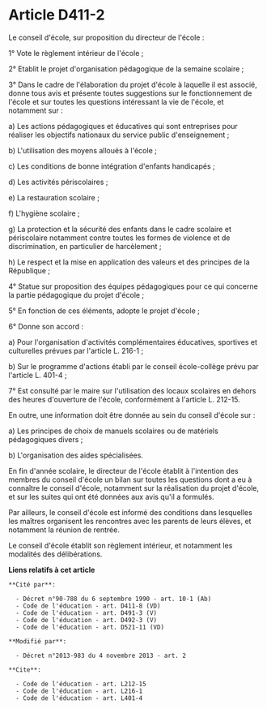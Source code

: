 # Article D411-2

Le conseil d'école, sur proposition du directeur de l'école : 

1° Vote le règlement intérieur de l'école ; 

2° Etablit le projet d'organisation pédagogique de la semaine scolaire ; 

3° Dans le cadre de l'élaboration du projet d'école à laquelle il est associé, donne tous avis et présente toutes suggestions
sur le fonctionnement de l'école et sur toutes les questions intéressant la vie de l'école, et notamment sur : 

a) Les actions pédagogiques et éducatives qui sont entreprises pour réaliser les objectifs nationaux du service public
d'enseignement ; 

b) L'utilisation des moyens alloués à l'école ; 

c) Les conditions de bonne intégration d'enfants handicapés ; 

d) Les activités périscolaires ; 

e) La restauration scolaire ; 

f) L'hygiène scolaire ; 

g) La protection et la sécurité des enfants dans le cadre scolaire et périscolaire notamment contre toutes les formes de
violence et de discrimination, en particulier de harcèlement ; 

h) Le respect et la mise en application des valeurs et des principes de la République ; 

4° Statue sur proposition des équipes pédagogiques pour ce qui concerne la partie pédagogique du projet d'école ; 

5° En fonction de ces éléments, adopte le projet d'école ; 

6° Donne son accord : 

a) Pour l'organisation d'activités complémentaires éducatives, sportives et culturelles prévues par l'article L. 216-1 ; 

b) Sur le programme d'actions établi par le conseil école-collège prévu par l'article L. 401-4 ; 

7° Est consulté par le maire sur l'utilisation des locaux scolaires en dehors des heures d'ouverture de l'école, conformément
à l'article L. 212-15. 

En outre, une information doit être donnée au sein du conseil d'école sur : 

a) Les principes de choix de manuels scolaires ou de matériels pédagogiques divers ; 

b) L'organisation des aides spécialisées. 

En fin d'année scolaire, le directeur de l'école établit à l'intention des membres du conseil d'école un bilan sur toutes les
questions dont a eu à connaître le conseil d'école, notamment sur la réalisation du projet d'école, et sur les suites qui ont
été données aux avis qu'il a formulés. 

Par ailleurs, le conseil d'école est informé des conditions dans lesquelles les maîtres organisent les rencontres avec les
parents de leurs élèves, et notamment la réunion de rentrée. 

Le conseil d'école établit son règlement intérieur, et notamment les modalités des délibérations.

**Liens relatifs à cet article**

	**Cité par**:

	  - Décret n°90-788 du 6 septembre 1990 - art. 10-1 (Ab)
	  - Code de l'éducation - art. D411-8 (VD)
	  - Code de l'éducation - art. D491-3 (V)
	  - Code de l'éducation - art. D492-3 (V)
	  - Code de l'éducation - art. D521-11 (VD)

	**Modifié par**:

	  - Décret n°2013-983 du 4 novembre 2013 - art. 2

	**Cite**:

	  - Code de l'éducation - art. L212-15
	  - Code de l'éducation - art. L216-1
	  - Code de l'éducation - art. L401-4
